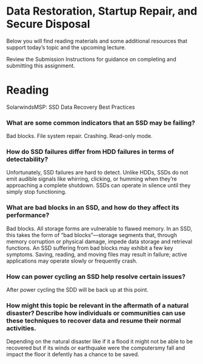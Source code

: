 # Data Restoration, Startup Repair, and Secure Disposal
Below you will find reading materials and some additional resources that support today’s topic and the upcoming lecture.

Review the Submission Instructions for guidance on completing and submitting this assignment.

# Reading
SolarwindsMSP: SSD Data Recovery Best Practices

### What are some common indicators that an SSD may be failing?
Bad blocks.
File system repair.
Crashing.
Read-only mode.
### How do SSD failures differ from HDD failures in terms of detectability?
Unfortunately, SSD failures are hard to detect. Unlike HDDs, SSDs do not emit audible signals like whirring, clicking, or humming when they’re approaching a complete shutdown. SSDs can operate in silence until they simply stop functioning.
### What are bad blocks in an SSD, and how do they affect its performance?
Bad blocks. All storage forms are vulnerable to flawed memory. In an SSD, this takes the form of “bad blocks”—storage segments that, through memory corruption or physical damage, impede data storage and retrieval functions.
An SSD suffering from bad blocks may exhibit a few key symptoms. Saving, reading, and moving files may result in failure; active applications may operate slowly or frequently crash.
### How can power cycling an SSD help resolve certain issues?
After power cycling  the SDD will be back up at this point.
### How might this topic be relevant in the aftermath of a natural disaster? Describe how individuals or communities can use these techniques to recover data and resume their normal activities.
Depending on the natural disaster like if it a flood it might not be able to be recovered but if its winds or earthquake were the computersmy fall and impact the floor it defently has a chance to be saved. 
